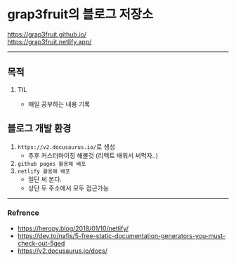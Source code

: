 # grap3fruit의 블로그 저장소

https://grap3fruit.github.io/  
https://grap3fruit.netlify.app/

---

## 목적

1. TIL

   - 매일 공부하는 내용 기록

## 블로그 개발 환경

1. `https://v2.docusaurus.io/`로 생성
   - 추후 커스터마이징 해볼것 (리액트 배워서 써먹자..)
2. `github pages 활용해 배포`
3. `netlify 활용해 배포`
   - 일단 써 본다.
   - 상단 두 주소에서 모두 접근가능

---

### Refrence

- https://heropy.blog/2018/01/10/netlify/
- https://dev.to/nafis/5-free-static-documentation-generators-you-must-check-out-5ged
- https://v2.docusaurus.io/docs/
